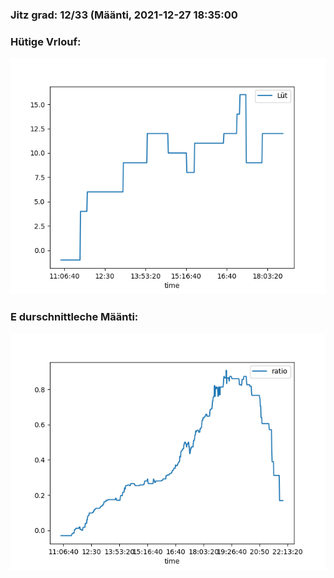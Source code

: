 ### Jitz grad: 12/33 (Määnti, 2021-12-27 18:35:00

### Hütige Vrlouf:
![Graph](Today.png)

### E durschnittleche Määnti:
![Graph](Määnti.png)